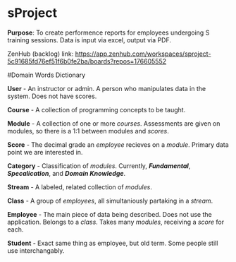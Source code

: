 # sProject
**Purpose**: To create performence reports for employees undergoing S training sessions. Data is input via excel, output via PDF.

ZenHub (backlog) link: https://app.zenhub.com/workspaces/sproject-5c91685fd76ef51f6b0fe2ba/boards?repos=176605552

#Domain Words Dictionary

**User** - An instructor or admin. A person who manipulates data in the system. Does not have scores.

**Course** - A collection of programming concepts to be taught.

**Module** - A collection of one or more *courses*. Assessments are given on modules, so there is a 1:1 between modules and *scores*.

**Score** - The decimal grade an *employee* recieves on a *module*. Primary data point we are interested in.

**Category** - Classification of *modules*. Currently, **_Fundamental_**, **_Specalication_**, and **_Domain Knowledge_**.

**Stream** - A labeled, related collection of *modules*.

**Class** - A group of *employees*, all simultaniously partaking in a *stream*.

**Employee** - The main piece of data being described. Does not use the application. Belongs to a *class*. Takes many *modules*, receiving a *score* for each.

**Student** - Exact same thing as employee, but old term. Some people still use interchangably.
